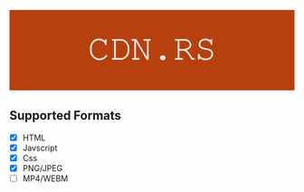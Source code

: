 ![Banner](./banner.png)

## Supported Formats
- [x] HTML
- [x] Javscript
- [x] Css
- [x] PNG/JPEG
- [ ] MP4/WEBM